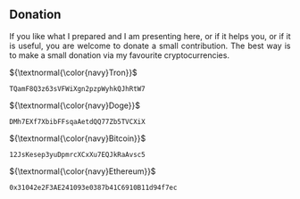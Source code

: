 ## Donation

<p align="justify">If you like what I prepared and I am presenting here,
or if it helps you, or if it is useful, you are welcome to donate a small
contribution. The best way is to make a small donation via my favourite 
cryptocurrencies.</p>

<p align="left">${\textnormal{\color{navy}Tron}}$</p>

```
TQamF8Q3z63sVFWiXgn2pzpWyhkQJhRtW7
```
<p align="left">${\textnormal{\color{navy}Doge}}$</p>

```
DMh7EXf7XbibFFsqaAetdQQ77Zb5TVCXiX
```
<p align="left">${\textnormal{\color{navy}Bitcoin}}$</p>

```
12JsKesep3yuDpmrcXCxXu7EQJkRaAvsc5
```
<p align="left">${\textnormal{\color{navy}Ethereum}}$</p>

```
0x31042e2F3AE241093e0387b41C6910B11d94f7ec
```
